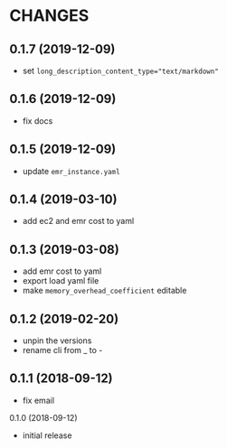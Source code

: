 # CHANGES

0.1.7 (2019-12-09)
------------------

- set `long_description_content_type="text/markdown"`


0.1.6 (2019-12-09)
------------------

- fix docs


0.1.5 (2019-12-09)
------------------

- update ``emr_instance.yaml``


0.1.4 (2019-03-10)
------------------

- add ec2 and emr cost to yaml


0.1.3 (2019-03-08)
------------------

- add emr cost to yaml
- export load yaml file
- make ``memory_overhead_coefficient`` editable


0.1.2 (2019-02-20)
------------------

- unpin the versions
- rename cli from _ to -


0.1.1 (2018-09-12)
------------------

- fix email


0.1.0 (2018-09-12)

- initial release
